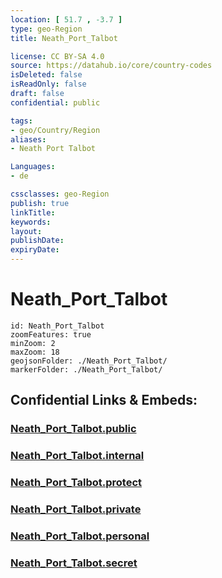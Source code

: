 ```yaml
---
location: [ 51.7 , -3.7 ] 
type: geo-Region
title: Neath_Port_Talbot

license: CC BY-SA 4.0
source: https://datahub.io/core/country-codes
isDeleted: false
isReadOnly: false
draft: false
confidential: public

tags:
- geo/Country/Region
aliases:
- Neath Port Talbot

Languages:
- de

cssclasses: geo-Region
publish: true
linkTitle: 
keywords: 
layout: 
publishDate: 
expiryDate: 
---
```


# Neath_Port_Talbot

```leaflet
id: Neath_Port_Talbot
zoomFeatures: true 
minZoom: 2 
maxZoom: 18
geojsonFolder: ./Neath_Port_Talbot/
markerFolder: ./Neath_Port_Talbot/
```


## Confidential Links & Embeds: 

### [Neath_Port_Talbot.public](/_public/\Earth\Continent\Europe\Europe~North\UK\Wales\counties~WalesNeath_Port_Talbot.public.md) 

### [Neath_Port_Talbot.internal](/_internal/\Earth\Continent\Europe\Europe~North\UK\Wales\counties~WalesNeath_Port_Talbot.internal.md) 

### [Neath_Port_Talbot.protect](/_protect/\Earth\Continent\Europe\Europe~North\UK\Wales\counties~WalesNeath_Port_Talbot.protect.md) 

### [Neath_Port_Talbot.private](/_private/\Earth\Continent\Europe\Europe~North\UK\Wales\counties~WalesNeath_Port_Talbot.private.md) 

### [Neath_Port_Talbot.personal](/_personal/\Earth\Continent\Europe\Europe~North\UK\Wales\counties~WalesNeath_Port_Talbot.personal.md) 

### [Neath_Port_Talbot.secret](/_secret/\Earth\Continent\Europe\Europe~North\UK\Wales\counties~WalesNeath_Port_Talbot.secret.md)

